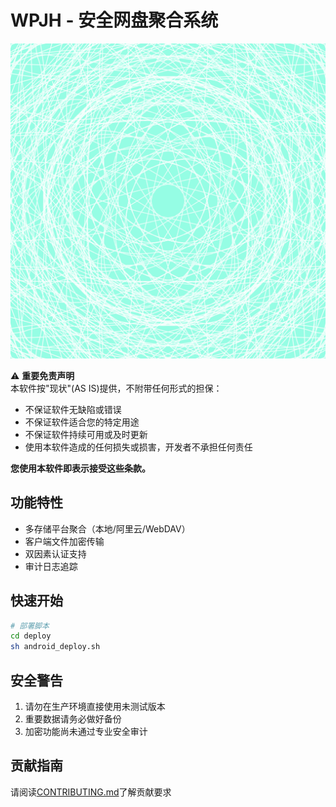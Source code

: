 # WPJH - 安全网盘聚合系统

![WPJH Logo](assets/logo.png)

⚠️ **重要免责声明**  
本软件按"现状"(AS IS)提供，不附带任何形式的担保：
- 不保证软件无缺陷或错误
- 不保证软件适合您的特定用途
- 不保证软件持续可用或及时更新
- 使用本软件造成的任何损失或损害，开发者不承担任何责任

**您使用本软件即表示接受这些条款。**

## 功能特性

- 多存储平台聚合（本地/阿里云/WebDAV）
- 客户端文件加密传输
- 双因素认证支持
- 审计日志追踪

## 快速开始

```bash
# 部署脚本
cd deploy
sh android_deploy.sh
```

## 安全警告

1. 请勿在生产环境直接使用未测试版本
2. 重要数据请务必做好备份
3. 加密功能尚未通过专业安全审计

## 贡献指南

请阅读[CONTRIBUTING.md](CONTRIBUTING.md)了解贡献要求
